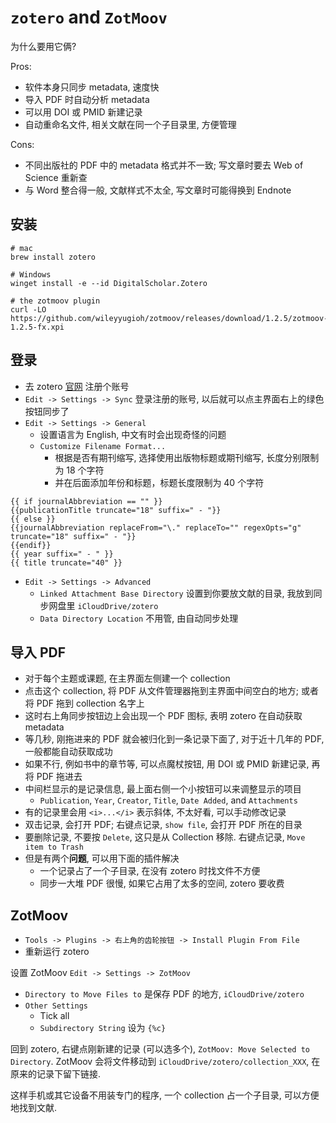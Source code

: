 # `zotero` and `ZotMoov`

为什么要用它俩?

Pros:

* 软件本身只同步 metadata, 速度快
* 导入 PDF 时自动分析 metadata
* 可以用 DOI 或 PMID 新建记录
* 自动重命名文件, 相关文献在同一个子目录里, 方便管理

Cons:

* 不同出版社的 PDF 中的 metadata 格式并不一致; 写文章时要去 Web of Science 重新查
* 与 Word 整合得一般, 文献样式不太全, 写文章时可能得换到 Endnote

## 安装

```shell
# mac
brew install zotero

# Windows
winget install -e --id DigitalScholar.Zotero

# the zotmoov plugin
curl -LO https://github.com/wileyyugioh/zotmoov/releases/download/1.2.5/zotmoov-1.2.5-fx.xpi

```

## 登录

* 去 zotero [官网](https://www.zotero.org/) 注册个账号
* `Edit -> Settings -> Sync` 登录注册的账号, 以后就可以点主界面右上的绿色按钮同步了
* `Edit -> Settings -> General`
    * 设置语言为 English, 中文有时会出现奇怪的问题
    * `Customize Filename Format...`
        * 根据是否有期刊缩写, 选择使用出版物标题或期刊缩写, 长度分别限制为 18 个字符
        * 并在后面添加年份和标题，标题长度限制为 40 个字符

```text
{{ if journalAbbreviation == "" }}
{{publicationTitle truncate="18" suffix=" - "}}
{{ else }}
{{journalAbbreviation replaceFrom="\." replaceTo="" regexOpts="g" truncate="18" suffix=" - "}}
{{endif}}
{{ year suffix=" - " }}
{{ title truncate="40" }}

```

* `Edit -> Settings -> Advanced`
    * `Linked Attachment Base Directory` 设置到你要放文献的目录, 我放到同步网盘里 `iCloudDrive/zotero`
    * `Data Directory Location` 不用管, 由自动同步处理

## 导入 PDF

* 对于每个主题或课题, 在主界面左侧建一个 collection
* 点击这个 collection, 将 PDF 从文件管理器拖到主界面中间空白的地方; 或者将 PDF 拖到 collection 名字上
* 这时右上角同步按钮边上会出现一个 PDF 图标, 表明 zotero 在自动获取 metadata
* 等几秒, 刚拖进来的 PDF 就会被归化到一条记录下面了, 对于近十几年的 PDF, 一般都能自动获取成功
* 如果不行, 例如书中的章节等, 可以点魔杖按钮, 用 DOI 或 PMID 新建记录, 再将 PDF 拖进去
* 中间栏显示的是记录信息, 最上面右侧一个小按钮可以来调整显示的项目
  * `Publication`, `Year`, `Creator`, `Title`, `Date Added`, and `Attachments`
* 有的记录里会用 `<i>...</i>` 表示斜体, 不太好看, 可以手动修改记录
* 双击记录, 会打开 PDF; 右键点记录, `show file`, 会打开 PDF 所在的目录
* 要删除记录, 不要按 `Delete`, 这只是从 Collection 移除. 右键点记录, `Move item to Trash`
* 但是有两个**问题**, 可以用下面的插件解决
    * 一个记录占了一个子目录, 在没有 zotero 时找文件不方便
    * 同步一大堆 PDF 很慢, 如果它占用了太多的空间, zotero 要收费

## ZotMoov

* `Tools -> Plugins -> 右上角的齿轮按钮 -> Install Plugin From File`
* 重新运行 zotero

设置 ZotMoov `Edit -> Settings -> ZotMoov`

* `Directory to Move Files to` 是保存 PDF 的地方, `iCloudDrive/zotero`
* `Other Settings`
    * Tick all
    * `Subdirectory String` 设为 `{%c}`

回到 zotero, 右键点刚新建的记录 (可以选多个), `ZotMoov: Move Selected to Directory`. ZotMoov
会将文件移动到 `iCloudDrive/zotero/collection_XXX`, 在原来的记录下留下链接.

这样手机或其它设备不用装专门的程序, 一个 collection 占一个子目录, 可以方便地找到文献.
